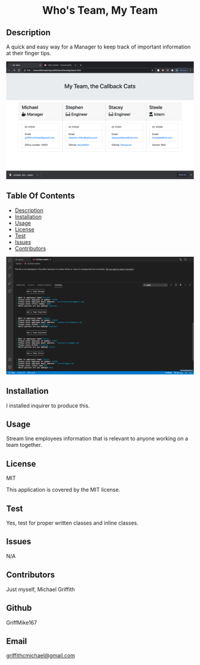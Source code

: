 
  <h1 align="center">Who's Team, My Team</h1>
    
    
## Description
   A quick and easy way for a Manager to keep track of important information at their finger tips.
    
<img src="MyTeam2.png" alt="My Team">     
    
## Table Of Contents
  - [Description](#discriptionOfProject)
  - [Installation](#installationOfProject)
  - [Usage](#usageOfProject)
  - [License](#licenseOfProject)
  - [Test](#testOfProject)
  - [Issues](#issuesOfProject)
  - [Contributors](#contributorsOfProject)
    
<img src="MyTeam.png" alt="My Team">    
    
## Installation
  I installed inquirer to produce this.
    
## Usage
  Stream line employees information that is relevant to anyone working on a team together.
    
## License
  MIT
    
  This application is covered by the MIT license.
    
## Test
  Yes, test for proper written classes and inline classes.
    
## Issues
  N/A
    
## Contributors
  Just myself, Michael Griffith
    
## Github
  GriffMike167
    
## Email
  griffithcmichael@gmail.com
  
